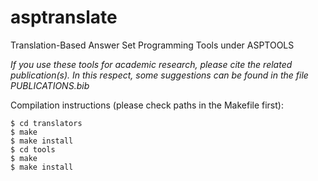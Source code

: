 # asptranslate

Translation-Based Answer Set Programming Tools under ASPTOOLS

*If you use these tools for academic research, please cite the related
publication(s). In this respect, some suggestions can be found in the
file PUBLICATIONS.bib*

Compilation instructions (please check paths in the Makefile first):

```
$ cd translators
$ make
$ make install
$ cd tools
$ make
$ make install
```

